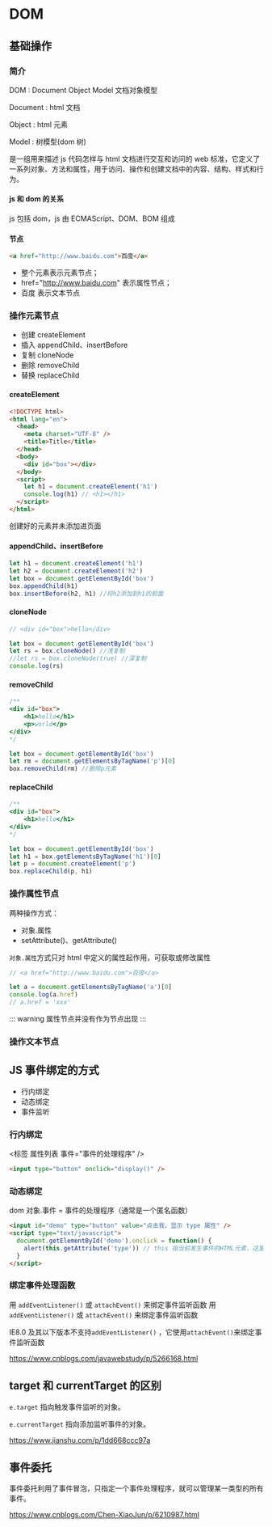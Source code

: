 # DOM

## 基础操作

### 简介

DOM : Document Object Model 文档对象模型

Document : html 文档

Object : html 元素

Model : 树模型(dom 树)

是一组用来描述 js 代码怎样与 html 文档进行交互和访问的 web 标准，它定义了一系列对象、方法和属性，用于访问、操作和创建文档中的内容、结构、样式和行为。

#### js 和 dom 的关系

js 包括 dom，js 由 ECMAScript、DOM、BOM 组成

#### 节点

```html
<a href="http://www.baidu.com">百度</a>
```

- 整个元素表示元素节点；
- href="http://www.baidu.com" 表示属性节点；
- 百度 表示文本节点

### 操作元素节点

- 创建 createElement
- 插入 appendChild、insertBefore
- 复制 cloneNode
- 删除 removeChild
- 替换 replaceChild

#### createElement

```html
<!DOCTYPE html>
<html lang="en">
  <head>
    <meta charset="UTF-8" />
    <title>Title</title>
  </head>
  <body>
    <div id="box"></div>
  </body>
  <script>
    let h1 = document.createElement('h1')
    console.log(h1) // <h1></h1>
  </script>
</html>
```

创建好的元素并未添加进页面

#### appendChild、insertBefore

```js
let h1 = document.createElement('h1')
let h2 = document.createElement('h2')
let box = document.getElementById('box')
box.appendChild(h1)
box.insertBefore(h2, h1) //将h2添加到h1的前面
```

#### cloneNode

```js
// <div id="box">hello</div>

let box = document.getElementById('box')
let rs = box.cloneNode() //浅复制
//let rs = box.cloneNode(true) //深复制
console.log(rs)
```

#### removeChild

```js
/**
<div id="box">
    <h1>hello</h1>
    <p>world</p>
</div>
*/

let box = document.getElementById('box')
let rm = document.getElementsByTagName('p')[0]
box.removeChild(rm) //删除p元素
```

#### replaceChild

```js
/**
<div id="box">
    <h1>hello</h1>
</div>
*/

let box = document.getElementById('box')
let h1 = box.getElementsByTagName('h1')[0]
let p = document.createElement('p')
box.replaceChild(p, h1)
```

### 操作属性节点

两种操作方式：

- 对象.属性
- setAttribute()、getAttribute()

`对象.属性`方式只对 html 中定义的属性起作用，可获取或修改属性

```js
// <a href="http://www.baidu.com">百度</a>

let a = document.getElementsByTagName('a')[0]
console.log(a.href)
// a.href = 'xxx'
```

::: warning
属性节点并没有作为节点出现
:::

### 操作文本节点

## JS 事件绑定的方式

- 行内绑定
- 动态绑定
- 事件监听

### 行内绑定

<标签 属性列表 事件="事件的处理程序" />

```html
<input type="button" onclick="display()" />
```

### 动态绑定

dom 对象.事件 = 事件的处理程序（通常是一个匿名函数）

```html
<input id="demo" type="button" value="点击我，显示 type 属性" />
<script type="text/javascript">
  document.getElementById('demo').onclick = function() {
    alert(this.getAttribute('type')) // this 指当前发生事件的HTML元素，这里是<div>标签
  }
</script>
```

### 绑定事件处理函数

用 `addEventListener()` 或 `attachEvent()` 来绑定事件监听函数
用 `addEventListener()` 或 `attachEvent()` 来绑定事件监听函数

IE8.0 及其以下版本不支持`addEventListener()` ，它使用`attachEvent()`来绑定事件监听函数

<https://www.cnblogs.com/javawebstudy/p/5266168.html>

## target 和 currentTarget 的区别

`e.target` 指向触发事件监听的对象。

`e.currentTarget` 指向添加监听事件的对象。

<https://www.jianshu.com/p/1dd668ccc97a>

## 事件委托

事件委托利用了事件冒泡，只指定一个事件处理程序，就可以管理某一类型的所有事件。

<https://www.cnblogs.com/Chen-XiaoJun/p/6210987.html>
